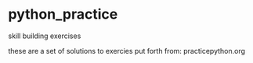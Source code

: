 # python_practice
skill building exercises

these are a set of solutions to exercies put forth from: practicepython.org

